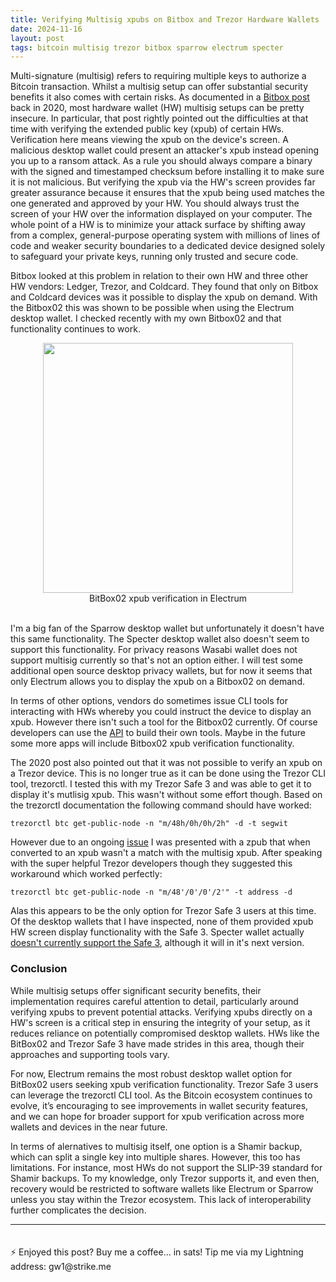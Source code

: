```yaml
---
title: Verifying Multisig xpubs on Bitbox and Trezor Hardware Wallets
date: 2024-11-16
layout: post
tags: bitcoin multisig trezor bitbox sparrow electrum specter
---
```


Multi-signature (multisig) refers to requiring multiple keys to authorize a Bitcoin transaction. Whilst a multisig setup can offer substantial security benefits it also comes with certain risks. As documented in a [Bitbox post](https://bitbox.swiss/blog/how-nearly-all-personal-hardware-wallet-multisig-setups-are-insecure/) back in 2020, most hardware wallet (HW) multisig setups can be pretty insecure. In particular, that post rightly pointed out the difficulties at that time with verifying the extended public key (xpub) of certain HWs. <!--more--> Verification here means viewing the xpub on the device's screen. A malicious desktop wallet could present an attacker's xpub instead opening you up to a ransom attack. As a rule you should always compare a binary with the signed and timestamped checksum before installing it to make sure it is not malicious. But verifying the xpub via the HW's screen provides far greater assurance because it ensures that the xpub being used matches the one generated and approved by your HW. You should always trust the screen of your HW over the information displayed on your computer. The whole point of a HW is to minimize your attack surface by shifting away from a complex, general-purpose operating system with millions of lines of code and weaker security boundaries to a dedicated device designed solely to safeguard your private keys, running only trusted and secure code.

Bitbox looked at this problem in relation to their own HW and three other HW vendors: Ledger, Trezor, and Coldcard. They found that only on Bitbox and Coldcard devices was it possible to display the xpub on demand. With the Bitbox02 this was shown to be possible when using the Electrum desktop wallet. I checked recently with my own Bitbox02 and that functionality continues to work. 

<div style="text-align: center;">
  <img src="https://gwilkinson01.github.io/assets/imgs/image-106.jpg" width="400px">
</div>

<div style="text-align: center;">
BitBox02 xpub verification in Electrum
<br><br>
</div>

I'm a big fan of the Sparrow desktop wallet but unfortunately it doesn't have this same functionality. The Specter desktop wallet also doesn't seem to support this functionality. For privacy reasons Wasabi wallet does not support multisig currently so that's not an option either. I will test some additional open source desktop privacy wallets, but for now it seems that only Electrum allows you to display the xpub on a Bitbox02 on demand. 

In terms of other options, vendors do sometimes issue CLI tools for interacting with HWs whereby you could instruct the device to display an xpub. However there isn't such a tool for the Bitbox02 currently. Of course developers can use the [API](https://bitbox.swiss/dev/) to build their own tools. Maybe in the future some more apps will include Bitbox02 xpub verification functionality.

The 2020 post also pointed out that it was not possible to verify an xpub on a Trezor device. This is no longer true as it can be done using the Trezor CLI tool, trezorctl. I tested this with my Trezor Safe 3 and was able to get it to display it's mutlisig xpub. This wasn't without some effort though. Based on the trezorctl documentation the following command should have worked: 

`trezorctl btc get-public-node -n "m/48h/0h/0h/2h" -d -t segwit`

However due to an ongoing [issue](https://github.com/trezor/trezor-firmware/issues/2658) I was presented with a zpub that when converted to an xpub wasn't a match with the multisig xpub. After speaking with the super helpful Trezor developers though they suggested this workaround which worked perfectly: 

`trezorctl btc get-public-node -n "m/48'/0'/0'/2'" -t address -d`

Alas this appears to be the only option for Trezor Safe 3 users at this time. Of the desktop wallets that I have inspected, none of them provided xpub HW screen display functionality with the Safe 3. Specter wallet actually [doesn't currently support the Safe 3](https://github.com/cryptoadvance/specter-desktop/issues/2414), although it will in it's next version. 

### Conclusion

While multisig setups offer significant security benefits, their implementation requires careful attention to detail, particularly around verifying xpubs to prevent potential attacks. Verifying xpubs directly on a HW's screen is a critical step in ensuring the integrity of your setup, as it reduces reliance on potentially compromised desktop wallets. HWs like the BitBox02 and Trezor Safe 3 have made strides in this area, though their approaches and supporting tools vary.

For now, Electrum remains the most robust desktop wallet option for BitBox02 users seeking xpub verification functionality. Trezor Safe 3 users can leverage the trezorctl CLI tool. As the Bitcoin ecosystem continues to evolve, it’s encouraging to see improvements in wallet security features, and we can hope for broader support for xpub verification across more wallets and devices in the near future.

In terms of alernatives to multisig itself, one option is a Shamir backup, which can split a single key into multiple shares. However, this too has limitations. For instance, most HWs do not support the SLIP-39 standard for Shamir backups. To my knowledge, only Trezor supports it, and even then, recovery would be restricted to software wallets like Electrum or Sparrow unless you stay within the Trezor ecosystem. This lack of interoperability further complicates the decision.

<hr>
<p style="padding-top: 20px;">⚡️ Enjoyed this post? Buy me a coffee… in sats! Tip me via my Lightning address: gw1@strike.me</p>


